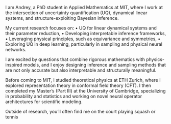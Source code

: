 I am Andrey, a PhD student in Applied Mathematics at MIT, where I work at the intersection of uncertainty quantification (UQ), dynamical linear systems, and structure-exploiting Bayesian inference.

My current research focuses on:
	•	UQ for linear dynamical systems and their parameter reduction,
	•	Developing interpretable inference frameworks,
	•	Leveraging physical principles, such as equivariance and symmetries,
	•	Exploring UQ in deep learning, particularly in sampling and physical neural networks.

I am excited by questions that combine rigorous mathematics with physics-inspired models, and I enjoy designing inference and sampling methods that are not only accurate but also interpretable and structurally meaningful.

Before coming to MIT, I studied theoretical physics at ETH Zurich, where I explored representation theory in conformal field theory (CFT). I then completed my Master’s (Part III) at the University of Cambridge, specializing in probability and statistics and working on novel neural operator architectures for scientific modeling.

Outside of research, you’ll often find me on the court playing squash or tennis
